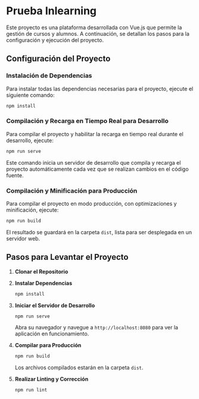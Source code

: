 # Prueba Inlearning

Este proyecto es una plataforma desarrollada con Vue.js que permite la gestión de cursos y alumnos. A continuación, se detallan los pasos para la configuración y ejecución del proyecto.

## Configuración del Proyecto

### Instalación de Dependencias
Para instalar todas las dependencias necesarias para el proyecto, ejecute el siguiente comando:
```bash
npm install
```

### Compilación y Recarga en Tiempo Real para Desarrollo
Para compilar el proyecto y habilitar la recarga en tiempo real durante el desarrollo, ejecute:
```bash
npm run serve
```
Este comando inicia un servidor de desarrollo que compila y recarga el proyecto automáticamente cada vez que se realizan cambios en el código fuente.

### Compilación y Minificación para Producción
Para compilar el proyecto en modo producción, con optimizaciones y minificación, ejecute:
```bash
npm run build
```
El resultado se guardará en la carpeta `dist`, lista para ser desplegada en un servidor web.


## Pasos para Levantar el Proyecto

1. **Clonar el Repositorio**

2. **Instalar Dependencias**
   ```bash
   npm install
   ```

3. **Iniciar el Servidor de Desarrollo**
   ```bash
   npm run serve
   ```
   Abra su navegador y navegue a `http://localhost:8080` para ver la aplicación en funcionamiento.

4. **Compilar para Producción**
   ```bash
   npm run build
   ```
   Los archivos compilados estarán en la carpeta `dist`.

5. **Realizar Linting y Corrección**
   ```bash
   npm run lint
   ```
